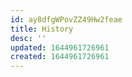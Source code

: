 ```yaml
---
id: ay8dfgWPovZZ49Hw2feae
title: History
desc: ''
updated: 1644961726961
created: 1644961726961
---
```


